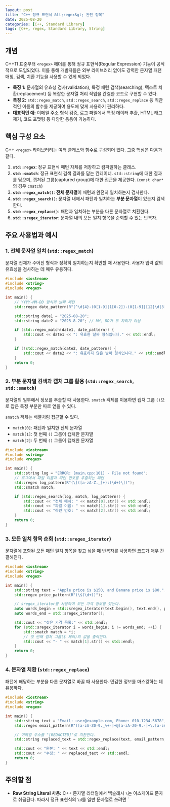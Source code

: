 ```yaml
---
layout: post
title: "C++ 정규 표현식 &lt;regex&gt; 완전 정복"
date: 2025-08-20
categories: [C++, Standard Library]
tags: [C++, regex, Standard Library, String]
---
```


## 개념
C++11 표준부터 `<regex>` 헤더를 통해 정규 표현식(Regular Expression) 기능이 공식적으로 도입되었다. 이를 통해 개발자들은 외부 라이브러리 없이도 강력한 문자열 패턴 매칭, 검색, 치환 기능을 사용할 수 있게 되었다.

- **특징 1:** 문자열의 유효성 검사(validation), 특정 패턴 검색(searching), 텍스트 치환(replacement) 등 복잡한 문자열 처리 작업을 간결한 코드로 구현할 수 있다.
- **특징 2:** `std::regex_match`, `std::regex_search`, `std::regex_replace` 등 직관적인 이름의 함수를 제공하여 용도에 맞게 사용하기 편리하다.
- **대표적인 예:** 이메일 주소 형식 검증, 로그 파일에서 특정 데이터 추출, HTML 태그 제거, 코드 포맷팅 등 다양한 응용이 가능하다.

## 핵심 구성 요소
C++ `<regex>` 라이브러리는 여러 클래스와 함수로 구성되어 있다. 그중 핵심은 다음과 같다.

1.  **`std::regex`**: 정규 표현식 패턴 자체를 저장하고 컴파일하는 클래스.
2.  **`std::smatch`**: 정규 표현식 검색 결과를 담는 컨테이너. `std::string`에 대한 결과를 담으며, 캡처된 그룹(captured group)에 대한 접근을 제공한다. (`const char*`의 경우 `cmatch`)
3.  **`std::regex_match()`**: **전체 문자열**이 패턴과 완전히 일치하는지 검사한다.
4.  **`std::regex_search()`**: 문자열 내에서 패턴과 일치하는 **부분 문자열**이 있는지 검색한다.
5.  **`std::regex_replace()`**: 패턴과 일치하는 부분을 다른 문자열로 치환한다.
6.  **`std::sregex_iterator`**: 문자열 내의 모든 일치 항목을 순회할 수 있는 반복자.

## 주요 사용법과 예시

### 1. 전체 문자열 일치 (`std::regex_match`)
문자열 전체가 주어진 형식과 정확히 일치하는지 확인할 때 사용한다. 사용자 입력 값의 유효성을 검사하는 데 매우 유용하다.

```cpp
#include <iostream>
#include <string>
#include <regex>

int main() {
    // YYYY-MM-DD 형식의 날짜 패턴
    std::regex date_pattern(R"(^\d{4}-(0[1-9]|1[0-2])-(0[1-9]|[12]\d|3[01])$)");

    std::string date1 = "2025-08-20";
    std::string date2 = "2025-8-20"; // MM, DD가 두 자리가 아님

    if (std::regex_match(date1, date_pattern)) {
        std::cout << date1 << ": 유효한 날짜 형식입니다." << std::endl;
    }

    if (!std::regex_match(date2, date_pattern)) {
        std::cout << date2 << ": 유효하지 않은 날짜 형식입니다." << std::endl;
    }
    return 0;
}
```

### 2. 부분 문자열 검색과 캡처 그룹 활용 (`std::regex_search`, `std::smatch`)
문자열의 일부에서 정보를 추출할 때 사용한다. `smatch` 객체를 이용하면 캡처 그룹 `()`으로 잡은 특정 부분만 따로 얻을 수 있다.

`smatch` 객체는 배열처럼 접근할 수 있다.
- `match[0]`: 패턴과 일치한 전체 문자열
- `match[1]`: 첫 번째 `()` 그룹이 캡처한 문자열
- `match[2]`: 두 번째 `()` 그룹이 캡처한 문자열

```cpp
#include <iostream>
#include <string>
#include <regex>

int main() {
    std::string log = "ERROR: [main.cpp:101] - File not found";
    // 로그에서 파일 이름과 라인 번호를 추출하는 패턴
    std::regex log_pattern(R"(\[([a-zA-Z._]+):(\d+)\])");
    std::smatch match;

    if (std::regex_search(log, match, log_pattern)) {
        std::cout << "전체 매치: " << match[0].str() << std::endl;
        std::cout << "파일 이름: " << match[1].str() << std::endl;
        std::cout << "라인 번호: " << match[2].str() << std::endl;
    }
    return 0;
}
```

### 3. 모든 일치 항목 순회 (`std::sregex_iterator`)
문자열에 포함된 모든 패턴 일치 항목을 찾고 싶을 때 반복자를 사용하면 코드가 매우 간결해진다.

```cpp
#include <iostream>
#include <string>
#include <regex>

int main() {
    std::string text = "Apple price is $150, and Banana price is $80.";
    std::regex price_pattern(R"(\$(\d+))");

    // sregex_iterator를 사용하여 모든 가격 정보를 찾는다.
    auto words_begin = std::sregex_iterator(text.begin(), text.end(), price_pattern);
    auto words_end = std::sregex_iterator();

    std::cout << "찾은 가격 목록:" << std::endl;
    for (std::sregex_iterator i = words_begin; i != words_end; ++i) {
        std::smatch match = *i;
        // 첫 번째 캡처 그룹($ 제외)의 값을 출력한다.
        std::cout << "- " << match[1].str() << std::endl;
    }
    return 0;
}
```

### 4. 문자열 치환 (`std::regex_replace`)
패턴에 해당하는 부분을 다른 문자열로 바꿀 때 사용한다. 민감한 정보를 마스킹하는 데 유용하다.

```cpp
#include <iostream>
#include <string>
#include <regex>

int main() {
    std::string text = "Email: user@example.com, Phone: 010-1234-5678";
    std::regex email_pattern(R"([a-zA-Z0-9._%+-]+@[a-zA-Z0-9.-]+\.[a-zA-Z]{2,})");

    // 이메일 주소를 "[REDACTED]"로 치환한다.
    std::string replaced_text = std::regex_replace(text, email_pattern, "[REDACTED]");

    std::cout << "원본: " << text << std::endl;
    std::cout << "수정: " << replaced_text << std::endl;
    return 0;
}
```

## 주의할 점
- **Raw String Literal 사용:** C++ 문자열 리터럴에서 백슬래시 `\`는 이스케이프 문자로 취급된다. 따라서 정규 표현식의 `\d`를 일반 문자열로 쓰려면 `